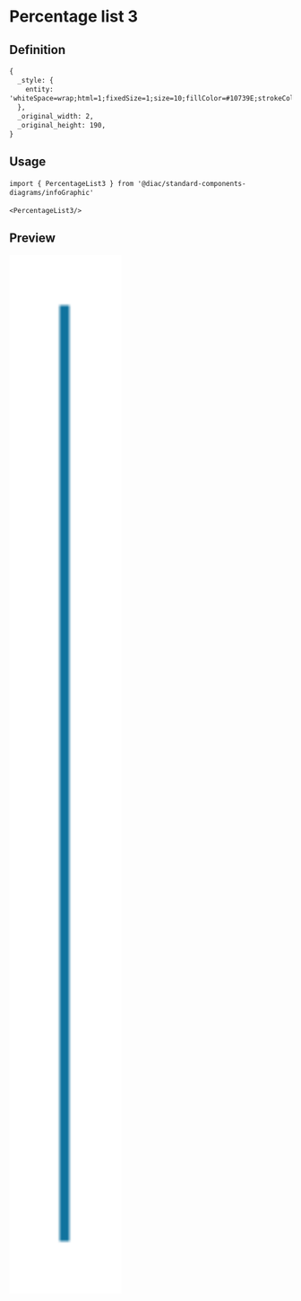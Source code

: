 # Percentage list 3

## Definition

```
{
  _style: { 
    entity: 'whiteSpace=wrap;html=1;fixedSize=1;size=10;fillColor=#10739E;strokeColor=none;shadow=0;',
  },
  _original_width: 2,
  _original_height: 190,
}
```

## Usage

```
import { PercentageList3 } from '@diac/standard-components-diagrams/infoGraphic'

<PercentageList3/>
```

## Preview

<img src="./percentage-list-3.png" width="200"/>
